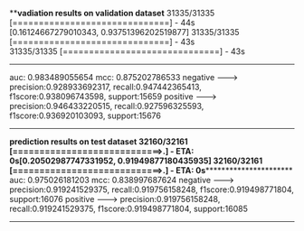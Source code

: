 
**************vadiation results on validation dataset************
31335/31335 [==============================] - 44s      
[0.16124667279010343, 0.93751396202519877]
31335/31335 [==============================] - 43s     
31335/31335 [==============================] - 43s     
************************
auc: 0.983489055654
mcc: 0.875202786533
negative ---> precision:0.928933692317, recall:0.947442365413, f1score:0.938096743598, support:15659
positive ---> precision:0.946433220515, recall:0.927596325593, f1score:0.936920103093, support:15676
************************
**************prediction results on test dataset************
32160/32161 [============================>.] - ETA: 0s[0.20502987747331952, 0.91949877180435935]
32160/32161 [============================>.] - ETA: 0s************************
auc: 0.975026181203
mcc: 0.838997687624
negative ---> precision:0.919241529375, recall:0.919756158248, f1score:0.919498771804, support:16076
positive ---> precision:0.919756158248, recall:0.919241529375, f1score:0.919498771804, support:16085
************************
